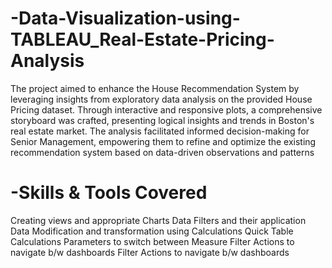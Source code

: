 # -Data-Visualization-using-TABLEAU_Real-Estate-Pricing-Analysis

The project aimed to enhance the House Recommendation System by leveraging insights from exploratory data analysis on the provided House Pricing dataset. Through interactive and responsive plots, a comprehensive storyboard was crafted, presenting logical insights and trends in Boston's real estate market. The analysis facilitated informed decision-making for Senior Management, empowering them to refine and optimize the existing recommendation system based on data-driven observations and patterns

# -Skills & Tools Covered

Creating views and appropriate Charts
Data Filters and their application
Data Modification and transformation using Calculations
Quick Table Calculations
Parameters to switch between Measure
Filter Actions to navigate b/w dashboards
Filter Actions to navigate b/w dashboards
